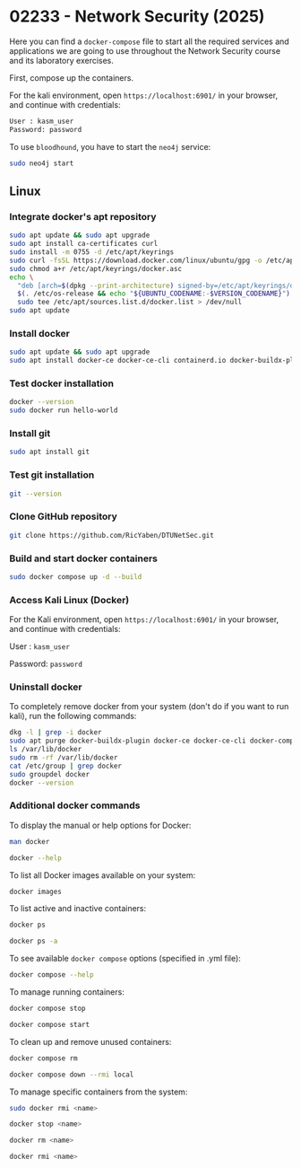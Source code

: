 # 02233 - Network Security (2025)

Here you can find a `docker-compose` file to start all the required services and applications we are going to use throughout the Network Security course and its laboratory exercises.

First, compose up the containers.

For the kali environment, open `https://localhost:6901/` in your browser, and continue with credentials:

```sh
User : kasm_user
Password: password
```

To use `bloodhound`, you have to start the `neo4j` service:

```sh
sudo neo4j start
```


## Linux

### Integrate docker's apt repository

```sh
sudo apt update && sudo apt upgrade
sudo apt install ca-certificates curl
sudo install -m 0755 -d /etc/apt/keyrings
sudo curl -fsSL https://download.docker.com/linux/ubuntu/gpg -o /etc/apt/keyrings/docker.asc
sudo chmod a+r /etc/apt/keyrings/docker.asc
echo \
  "deb [arch=$(dpkg --print-architecture) signed-by=/etc/apt/keyrings/docker.asc] https://download.docker.com/linux/ubuntu \
  $(. /etc/os-release && echo "${UBUNTU_CODENAME:-$VERSION_CODENAME}") stable" | \
  sudo tee /etc/apt/sources.list.d/docker.list > /dev/null
sudo apt update
```

### Install docker

```sh
sudo apt update && sudo apt upgrade
sudo apt install docker-ce docker-ce-cli containerd.io docker-buildx-plugin docker-compose-plugin
```

### Test docker installation

```sh
docker --version
sudo docker run hello-world
```

### Install git

```sh
sudo apt install git
```

### Test git installation

```sh
git --version
```

### Clone GitHub repository

```sh
git clone https://github.com/RicYaben/DTUNetSec.git
```

### Build and start docker containers

```sh
sudo docker compose up -d --build
```

### Access Kali Linux (Docker)

For the Kali environment, open `https://localhost:6901/` in your browser, and continue with credentials:

User : `kasm_user`

Password: `password`

### Uninstall docker
To completely remove docker from your system (don't do if you want to run kali), run the following commands:
```sh
dkg -l | grep -i docker
sudo apt purge docker-buildx-plugin docker-ce docker-ce-cli docker-compose-plugin containerd.io
ls /var/lib/docker
sudo rm -rf /var/lib/docker
cat /etc/group | grep docker
sudo groupdel docker
docker --version
```

### Additional docker commands
To display the manual or help options for Docker:
```sh
man docker
```
```sh
docker --help
```
To list all Docker images available on your system:
```sh
docker images
```
To list active and inactive containers:
```sh
docker ps
```
```sh
docker ps -a
```
To see available `docker compose` options (specified in .yml file):
```sh
docker compose --help
```
To manage running containers:
```sh
docker compose stop
```
```sh
docker compose start
```
To clean up and remove unused containers:
```sh
docker compose rm
```
```sh
docker compose down --rmi local 
```
To manage specific containers from the system:
```sh
sudo docker rmi <name>
```
```sh
docker stop <name>
```
```sh
docker rm <name>
```
```sh
docker rmi <name>
```

